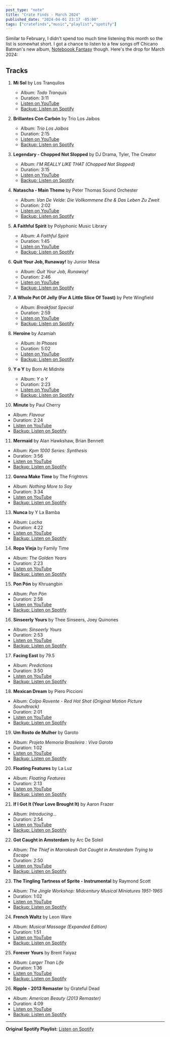 ```yaml
---
post_type: "note" 
title: "Crate Finds - March 2024"
published_date: "2024-04-01 23:17 -05:00"
tags: ["cratefinds","music","playlist","spotify"]
---
```


Similar to February, I didn't spend too much time listening this month so the list is somewhat short. I got a chance to listen to a few songs off Chicano Batman's new album, [Noteboook Fantasy](/notes/notebook-fantasy-chicano-batman-released) though. Here's the drop for March 2024:

## Tracks

1. **Mi Sol** by Los Tranquilos
   - Album: *Todo Tranquis*
   - Duration: 3:11
   - [Listen on YouTube](https://www.youtube.com/watch?v=hTGynNkg-sE)
   - [Backup: Listen on Spotify](https://open.spotify.com/track/0QwZ3GSgOe8i5ywtFUpErm)

2. **Brillantes Con Carbón** by Trio Los Jaibos
   - Album: *Trio Los Jaibos*
   - Duration: 2:15
   - [Listen on YouTube](https://www.youtube.com/watch?v=Zmr13iH7vbo)
   - [Backup: Listen on Spotify](https://open.spotify.com/track/0U619b77NiSBuZZpWu7KOh)

3. **Legendary \- Chopped Not Slopped** by DJ Drama, Tyler, The Creator
   - Album: *I'M REALLY LIKE THAT \(Chopped Not Slopped\)*
   - Duration: 3:15
   - [Listen on YouTube](https://www.youtube.com/watch?v=TP54OCh4lpw)
   - [Backup: Listen on Spotify](https://open.spotify.com/track/3E2fRdVyqXrb6cMZJGUq3J)

4. **Natascha \- Main Theme** by Peter Thomas Sound Orchester
   - Album: *Van De Velde: Die Vollkommene Ehe & Das Leben Zu Zweit*
   - Duration: 2:02
   - [Listen on YouTube](https://www.youtube.com/watch?v=DJJPPinMTgk)
   - [Backup: Listen on Spotify](https://open.spotify.com/track/0sM3FGiPa5al0XFARQFKx7)

5. **A Faithful Spirit** by Polyphonic Music Library
   - Album: *A Faithful Spirit*
   - Duration: 1:45
   - [Listen on YouTube](https://www.youtube.com/watch?v=zEuVAfJ9h8E)
   - [Backup: Listen on Spotify](https://open.spotify.com/track/434XgSab2zC6wLiuUadmLn)

6. **Quit Your Job, Runaway\!** by Junior Mesa
   - Album: *Quit Your Job, Runaway\!*
   - Duration: 2:46
   - [Listen on YouTube](https://www.youtube.com/watch?v=x2FMZt_VYBU)
   - [Backup: Listen on Spotify](https://open.spotify.com/track/1zeufW5l91Hj4WMaSDIkih)

7. **A Whole Pot Of Jelly \(For A Little Slice Of Toast\)** by Pete Wingfield
   - Album: *Breakfast Special*
   - Duration: 2:59
   - [Listen on YouTube](https://www.youtube.com/watch?v=QFWsa87zZSc)
   - [Backup: Listen on Spotify](https://open.spotify.com/track/4JMfYTk99jp8ala3WKD98r)

8. **Heroine** by Azamiah
   - Album: *In Phases*
   - Duration: 5:02
   - [Listen on YouTube](https://www.youtube.com/watch?v=nApsdbEsIoA)
   - [Backup: Listen on Spotify](https://open.spotify.com/track/6yZ6lL94pstQD0AwvfXKd8)

9. **Y o Y** by Born At Midnite
   - Album: *Y o Y*
   - Duration: 2:23
   - [Listen on YouTube](https://www.youtube.com/watch?v=JTfyFGWkZSE)
   - [Backup: Listen on Spotify](https://open.spotify.com/track/2o630PUPBm3pjEdllOiErd)

10. **Minute** by Paul Cherry
   - Album: *Flavour*
   - Duration: 2:24
   - [Listen on YouTube](https://www.youtube.com/watch?v=wdpot12T-Mc)
   - [Backup: Listen on Spotify](https://open.spotify.com/track/2qIUorHiRDur6zwdaDuk5J)

11. **Mermaid** by Alan Hawkshaw, Brian Bennett
   - Album: *Kpm 1000 Series: Synthesis*
   - Duration: 3:56
   - [Listen on YouTube](https://www.youtube.com/watch?v=CTEY3LVrKh0)
   - [Backup: Listen on Spotify](https://open.spotify.com/track/4LcogSQgiNo6rtCG70emJj)

12. **Gonna Make Time** by The Frightnrs
   - Album: *Nothing More to Say*
   - Duration: 3:34
   - [Listen on YouTube](https://www.youtube.com/watch?v=lLLmHnhUMVg)
   - [Backup: Listen on Spotify](https://open.spotify.com/track/0dxLoj9DTNbtAbjGVMMUYK)

13. **Nunca** by Y La Bamba
   - Album: *Lucha*
   - Duration: 4:22
   - [Listen on YouTube](https://www.youtube.com/watch?v=6I0XwuXgLIw)
   - [Backup: Listen on Spotify](https://open.spotify.com/track/5pU82TRphKp8dTyIICg9zv)

14. **Ropa Vieja** by Family Time
   - Album: *The Golden Years*
   - Duration: 2:23
   - [Listen on YouTube](https://www.youtube.com/watch?v=SKvsafPagBU)
   - [Backup: Listen on Spotify](https://open.spotify.com/track/0V0A0f4uhOsR9EQkcV8kSd)

15. **Pon Pón** by Khruangbin
   - Album: *Pon Pón*
   - Duration: 2:58
   - [Listen on YouTube](https://www.youtube.com/watch?v=mpEp2roKSjI)
   - [Backup: Listen on Spotify](https://open.spotify.com/track/4B3X07DwS1HoviCmfkEKzC)

16. **Sinseerly Yours** by Thee Sinseers, Joey Quinones
   - Album: *Sinseerly Yours*
   - Duration: 2:53
   - [Listen on YouTube](https://www.youtube.com/watch?v=947nFa_K2Aw)
   - [Backup: Listen on Spotify](https://open.spotify.com/track/228Ap7fHnb2BUsdopPrjxx)

17. **Facing East** by 79\.5
   - Album: *Predictions*
   - Duration: 3:50
   - [Listen on YouTube](https://www.youtube.com/watch?v=eJCIthkE80s)
   - [Backup: Listen on Spotify](https://open.spotify.com/track/2XRKFwPCO63aakcqNhwhvf)

18. **Mexican Dream** by Piero Piccioni
   - Album: *Colpo Rovente \- Red Hot Shot \(Original Motion Picture Soundtrack\)*
   - Duration: 2:01
   - [Listen on YouTube](https://www.youtube.com/watch?v=f8LqE9_3HRQ)
   - [Backup: Listen on Spotify](https://open.spotify.com/track/1quput6F30wXk7Ym6XMPvS)

19. **Um Rosto de Mulher** by Garoto
   - Album: *Projeto Memoria Brasileira : Viva Garoto*
   - Duration: 1:02
   - [Listen on YouTube](https://www.youtube.com/watch?v=niriab343g8)
   - [Backup: Listen on Spotify](https://open.spotify.com/track/5TOxb4l4iRJSUKAq2rkqgn)

20. **Floating Features** by La Luz
   - Album: *Floating Features*
   - Duration: 2:13
   - [Listen on YouTube](https://www.youtube.com/watch?v=Jx3MvhVtNss)
   - [Backup: Listen on Spotify](https://open.spotify.com/track/0P2vjYoUjjHBeYArlQtRmf)

21. **If I Got It \(Your Love Brought It\)** by Aaron Frazer
   - Album: *Introducing\.\.\.*
   - Duration: 2:54
   - [Listen on YouTube](https://www.youtube.com/watch?v=6MdYYOtgwM8)
   - [Backup: Listen on Spotify](https://open.spotify.com/track/1jSAARNT7fzLTcPc4IUQQz)

22. **Got Caught in Amsterdam** by Arc De Soleil
   - Album: *The Thief in Marrakesh Got Caught in Amsterdam Trying to Escape*
   - Duration: 2:50
   - [Listen on YouTube](https://www.youtube.com/watch?v=SuvVK76HAPE)
   - [Backup: Listen on Spotify](https://open.spotify.com/track/72VliVsh3slpViyWTgRtgs)

23. **The Tingling Tartness of Sprite \- Instrumental** by Raymond Scott
   - Album: *The Jingle Workshop: Midcentury Musical Miniatures 1951\-1965*
   - Duration: 1:02
   - [Listen on YouTube](https://www.youtube.com/watch?v=dPb-9ZxeAFA)
   - [Backup: Listen on Spotify](https://open.spotify.com/track/3XSpBiOssJuySLbPxYJKRF)

24. **French Waltz** by Leon Ware
   - Album: *Musical Massage \(Expanded Edition\)*
   - Duration: 1:51
   - [Listen on YouTube](https://www.youtube.com/watch?v=Nimd4iJkXxs)
   - [Backup: Listen on Spotify](https://open.spotify.com/track/7zoaxmDEONxkI2lMOhxJYN)

25. **Forever Yours** by Brent Faiyaz
   - Album: *Larger Than Life*
   - Duration: 1:36
   - [Listen on YouTube](https://www.youtube.com/watch?v=vMLzvgqzyFM)
   - [Backup: Listen on Spotify](https://open.spotify.com/track/2JqkpMe2eJToJNHEqkJeCu)

26. **Ripple \- 2013 Remaster** by Grateful Dead
   - Album: *American Beauty \(2013 Remaster\)*
   - Duration: 4:09
   - [Listen on YouTube](https://www.youtube.com/watch?v=5wh7ylJManI)
   - [Backup: Listen on Spotify](https://open.spotify.com/track/1OE5l6sedVcIFELMuxQOPI)

---

**Original Spotify Playlist:** [Listen on Spotify](https://open.spotify.com/playlist/2XvkXTxdUtKm5pRwp8dRlv)
